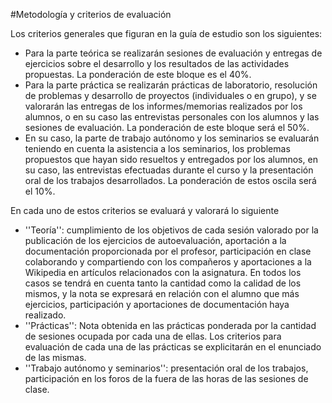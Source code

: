 #Metodología y criterios de evaluación

Los criterios generales que figuran en la guía de estudio son los siguientes:

* Para la parte teórica se realizarán sesiones de evaluación y entregas de ejercicios sobre el desarrollo y los resultados de las actividades propuestas. La ponderación de este bloque es el 40%. 
* Para la parte práctica se realizarán prácticas de laboratorio, resolución de problemas y desarrollo de proyectos (individuales o en grupo), y se valorarán las entregas de los informes/memorias realizados por los alumnos, o en su caso las entrevistas personales con los alumnos y las sesiones de evaluación. La ponderación de este bloque será el 50%. 
* En su caso, la parte de trabajo autónomo y los seminarios se evaluarán teniendo en cuenta la asistencia a los seminarios, los problemas propuestos que hayan sido resueltos y entregados por los alumnos, en su caso, las entrevistas efectuadas durante el curso y la presentación oral de los trabajos desarrollados. La ponderación de estos oscila será el 10%. 

En cada uno de estos criterios se evaluará y valorará lo siguiente
* ''Teoría'': cumplimiento de los objetivos de cada sesión valorado por la publicación de los ejercicios de autoevaluación, aportación a la documentación proporcionada por el profesor, participación en clase colaborando y compartiendo con los compañeros y aportaciones a la Wikipedia en artículos relacionados con la asignatura. En todos los casos se tendrá en cuenta tanto la cantidad como la calidad de los mismos, y la nota se expresará en relación con el alumno que más ejercicios, participación y aportaciones de documentación haya realizado.
* ''Prácticas'': Nota obtenida en las prácticas ponderada por la cantidad de sesiones ocupada por cada una de ellas. Los criterios para evaluación de cada una de las prácticas se explicitarán en el enunciado de las mismas.
* ''Trabajo autónomo y seminarios'': presentación oral de los trabajos, participación en los foros de la fuera de las horas de las sesiones de clase.